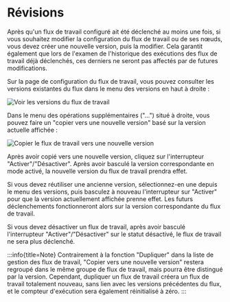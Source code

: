 # Révisions

Après qu'un flux de travail configuré ait été déclenché au moins une fois, si vous souhaitez modifier la configuration du flux de travail ou de ses nœuds, vous devez créer une nouvelle version, puis la modifier. Cela garantit également que lors de l'examen de l'historique des exécutions des flux de travail déjà déclenchés, ces derniers ne seront pas affectés par de futures modifications.

Sur la page de configuration du flux de travail, vous pouvez consulter les versions existantes du flux dans le menu des versions en haut à droite :

![Voir les versions du flux de travail](https://static-docs.nocobase.com/ad93d2c08166b0e3e643fb148713a63f.png)

Dans le menu des opérations supplémentaires ("...") situé à droite, vous pouvez faire un "copier vers une nouvelle version" basé sur la version actuelle affichée :

![Copier le flux de travail vers une nouvelle version](https://static-docs.nocobase.com/2805798e6caca2af004893390a744256.png)

Après avoir copié vers une nouvelle version, cliquez sur l'interrupteur "Activer"/"Désactiver". Après avoir basculé la version correspondante en mode activé, la nouvelle version du flux de travail prendra effet.

Si vous devez réutiliser une ancienne version, sélectionnez-en une depuis le menu des versions, puis basculez à nouveau l'interrupteur sur "Activer" pour que la version actuellement affichée prenne effet. Les futurs déclenchements fonctionneront alors sur la version correspondante du flux de travail.

Si vous devez désactiver un flux de travail, après avoir basculé l'interrupteur "Activer"/"Désactiver" sur le statut désactivé, le flux de travail ne sera plus déclenché.

:::info{title=Note}
Contrairement à la fonction "Dupliquer" dans la liste de gestion des flux de travail, "Copier vers une nouvelle version" restera regroupé dans le même groupe de flux de travail, mais pourra être distingué par la version. Cependant, dupliquer un flux de travail créera un flux de travail totalement nouveau, sans lien avec les versions précédentes du flux, et le compteur d'exécution sera également réinitialisé à zéro.
:::
